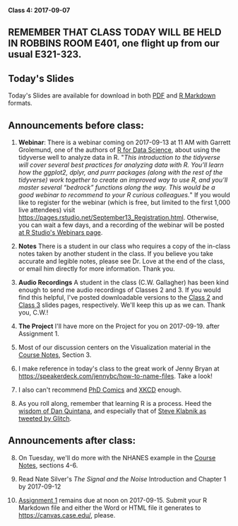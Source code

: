 **Class 4: 2017-09-07**

## REMEMBER THAT CLASS TODAY WILL BE HELD IN ROBBINS ROOM E401, one flight up from our usual E321-323.

## Today's Slides

Today's Slides are available for download in both [PDF](https://github.com/THOMASELOVE/431slides/blob/master/class_04/431_2017_class-04-slides.pdf) and [R Markdown](https://github.com/THOMASELOVE/431slides/blob/master/class_04/431_2017_class-04-slides.Rmd) formats.

## Announcements before class:

1. **Webinar**: There is a webinar coming on 2017-09-13 at 11 AM with Garrett Grolemund, one of the authors of [R for Data Science](http://r4ds.had.co.nz/), about
using the tidyverse well to analyze data in R. "*This introduction to the tidyverse will cover several best practices for analyzing data with R. You’ll learn how the ggplot2, dplyr, and purrr packages (along with the rest of the tidyverse) work together to create an improved way to use R, and you’ll master several “bedrock” functions along the way. This would be a good webinar to recommend to your R curious colleagues.*" If you would like to register for the webinar (which is free, but limited to the first 1,000 live attendees) visit 
https://pages.rstudio.net/September13_Registration.html. Otherwise, you can wait a few days, and a recording of the webinar will be posted [at R Studio's Webinars page](https://www.rstudio.com/resources/webinars/).

2. **Notes** There is a student in our class who requires a copy of the in-class notes taken by another student in the class. If you believe you take accurate and legible notes, please see Dr. Love at the end of the class, or email him directly for more information. Thank you.

3. **Audio Recordings** A student in the class (C.W. Gallagher) has been kind enough to send me audio recordings of Classes 2 and 3. If you would find this helpful, I've posted downloadable versions to the [Class 2](https://github.com/THOMASELOVE/431slides/tree/master/class_02) and [Class 3](https://github.com/THOMASELOVE/431slides/tree/master/class_03) slides pages, respectively. We'll keep this up as we can. Thank you, C.W.! 

4. **The Project** I'll have more on the Project for you on 2017-09-19. after Assignment 1.

5. Most of our discussion centers on the Visualization material in the [Course Notes](https://thomaselove.github.io/431notes/), Section 3.

6. I make reference in today's class to the great work of Jenny Bryan at https://speakerdeck.com/jennybc/how-to-name-files. Take a look!

7. I also can't recommend [PhD Comics](http://phdcomics.com/comics/archive.php?comicid=1531) and [XKCD](https://xkcd.com/1179/) enough.

8. As you roll along, remember that learning R is a process. Heed the [wisdom of Dan Quintana](https://twitter.com/dsquintana/status/904728820904845312), and especially that of [Steve Klabnik as tweeted by Glitch](https://twitter.com/glitch/status/869932324238094336).

## Announcements after class:

8. On Tuesday, we'll do more with the NHANES example in the [Course Notes](https://thomaselove.github.io/431notes/), sections 4-6.

9. Read Nate Silver's *The Signal and the Noise* Introduction and Chapter 1 by 2017-09-12

10. [Assignment 1](https://github.com/THOMASELOVE/431homework/blob/master/431-2017_assignment-1.md) remains due at noon on 2017-09-15. Submit your R Markdown file and either the Word or HTML file it generates to https://canvas.case.edu/, please.
